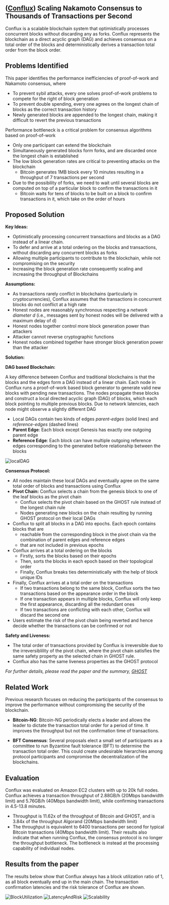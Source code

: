 ## ([Conflux](https://arxiv.org/abs/1805.03870)) Scaling Nakamoto Consensus to Thousands of Transactions per Second

Conflux is a scalable blockchain system that optimistically processes concurrent blocks without discarding any as forks. 
Conflux represents the blockchain as a direct acyclic graph (DAG) and achieves consensus on a total order of the blocks and 
deterministically derives a transaction total order from the block order. 

## Problems Identified

This paper identifies the performance inefficiencies of proof-of-work and Nakamoto consensus, where
- To prevent sybil attacks, every one solves proof-of-work problems to compete for the right of block generation
- To prevent double spending, every one agrees on the longest chain of blocks as the correct transaction history
- Newly generated blocks are appended to the longest chain, making it difficult to revert the previous transactions

Performance bottleneck is a critical problem for consensus algorithms based on proof-of-work 
- Only one participant can extend the blockchain
- Simultaneously generated blocks form forks, and are discarded once the longest chain is established
- The low block generation rates are critical to preventing attacks on the blockchain
  - Bitcoin generates 1MB block every 10 minutes resulting in a throughput of 7 transactions per second
- Due to the possibility of forks, we need to wait until several blocks are computed on top of a particular block to confirm the
transactions in it
  - Bitcoin waits for tens of blocks to be built on a block to confirm transactions in it, which take on the order of hours

## Proposed Solution

**Key Ideas:**
- Optimistically processing concurrent transactions and blocks as a DAG instead of a linear chain.
- To defer and arrive at a total ordering on the blocks and transactions, without discarding any concurrent blocks as forks 
- Allowing multiple participants to contribute to the blockchain, while not compromising on the security
- Increasing the block generation rate consequently scaling and increasing the throughput of Blockchains

**Assumptions:**
- As transactions rarely conflict in blockchains (particularly in cryptocurrencies), Conflux assumes that the transactions in
concurrent blocks do not conflict at a high rate
- Honest nodes are reasonably synchronous respecting a *network diameter d* 
(i.e., messages sent by honest nodes will be delivered with a maximum delay of d)
- Honest nodes together control more block generation power than attackers
- Attacker cannot reverse cryptographic functions
- Honest nodes combined together have stronger block generation power than the attacker

**Solution:**

**DAG based Blockchain:**

A key difference between Conflux and traditional blockchains is that the blocks and the edges form a DAG instead of a linear chain. 
Each node in Conflux runs a proof-of-work based block generator to generate valid new blocks with pending new transactions.
The nodes propagate these blocks and construct a local directed acyclic graph (DAG) of blocks, which each block pointing to 
multiple previous blocks. Due to network latencies, each node might observe a slightly different DAG
- Local DAGs contain two kinds of edges *parent-edges* (solid lines) and *reference-edges* (dashed lines)
- **Parent Edge**: Each block except Genesis has exactly one outgoing parent edge
- **Reference Edge**: Each block can have multiple outgoing reference edges corresponding to the generated before 
relationship between the blocks

![localDAG](https://github.com/SoujanyaPonnapalli/ScalingBlockchains/blob/master/Images/Conflux/localDAG.png)

**Consensus Protocol:**
- All nodes maintain these local DAGs and eventually agree on the same total order of blocks and transactions using Conflux
- **Pivot Chain:** Conflux selects a chain from the genesis block to one of the leaf blocks as the pivot chain
  - Conflux selects the pivot chain based on the GHOST rule instead of the longest chain rule
  - Nodes generating new blocks on the chain resulting by running GHOST protocol on their local DAGs
- Conflux to split all blocks in a DAG into epochs. Each epoch contains blocks that are
  - reachable from the corresponding block in the pivot chain via the combination of parent edges and reference edges
  - that are not included in previous epochs
- Conflux arrives at a total ordering on the blocks
  - Firstly, sorts the blocks based on their epochs
  - Then, sorts the blocks in each epoch based on their topological order
  - Finally, Conflux breaks ties deterministically with the help of block unique IDs
- Finally, Conflux arrives at a total order on the transactions
  - If two transactions belong to the same block, Conflux sorts the two transactions based on the appearance order in the block
  - If one transaction appears in multiple blocks, Conflux will only keep the first appearance, discarding all the redundant ones
  - If two transactions are conflicting with each other, Conflux will discard the second one
- Users estimate the risk of the pivot chain being reverted and hence decide whether the transactions can be confirmed or not

**Safety and Liveness:**
- The total order of transactions provided by Conflux is irreversible due to the irreversiblility of the pivot chain, where the
 pivot chain satisfies the same safety property as the selected chain in GHOST rule.
- Conflux also has the same liveness properties as the GHOST protocol

*For further details, please read the paper and the summary, 
[GHOST](https://github.com/SoujanyaPonnapalli/ScalingBlockchains/blob/master/General/GHOST.md)*

## Related Work

Previous research focuses on reducing the participants of the consensus to improve the performance without compromising the 
security of the blockchain.

- **Bitcoin-NG**: Bitcoin-NG periodically elects a leader and allows the leader to dictate the transaction total order for a 
period of time. It improves the throughput but not the confirmation time of transactions.

- **BFT Consensus**: Several proposals elect a small set of participants as a committee to run 
Byzantine fault tolerance (BFT) to determine the transaction total order. This could  create undesirable hierarchies 
among protocol participants and compromise the decentralization of the blockchains.

## Evaluation

Conflux was evaluated on Amazon EC2 clusters with up to 20k full nodes. 
Conflux achieves a transaction throughput of 2.88GB/h (20Mbps bandwidth limit) and 5.76GB/h (40Mbps bandwidth limit),
while confirming transactions in 4.5-13.8 minutes.
 - Throughput is 11.62x of the throughput of Bitcoin and GHOST, and is 3.84x of the throughput Algorand (20Mbps bandwidth limit)
 - The throughput is equivalent to 6400 transactions per second for typical Bitcoin transactions (40Mbps bandwidth limit). 
Their results also indicate that when running Conflux, the consensus protocol is no longer the throughput bottleneck. 
The bottleneck is instead at the processing capability of individual nodes.

## Results from the paper

The results below show that Conflux always has a block utilization ratio of 1, as all block eventually end up in the main chain.
The transaction confirmation latencies and the risk tolerance of Conflux are shown.

![BlockUtilization](https://github.com/SoujanyaPonnapalli/ScalingBlockchains/blob/master/Images/Conflux/BlockUtilization.png)
![LatencyAndRisk](https://github.com/SoujanyaPonnapalli/ScalingBlockchains/blob/master/Images/Conflux/LatencyAndRisk.png)
![Scalability](https://github.com/SoujanyaPonnapalli/ScalingBlockchains/blob/master/Images/Conflux/Scalability.png)